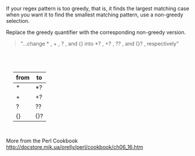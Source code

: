 If your regex pattern is too greedy, that is, it finds the largest matching case when you want it to find the smallest matching pattern, use a non-greedy selection.

Replace the greedy quantifier with the corresponding non-greedy version.

> "...change * , + , ? , and {} into *? , +? , ?? , and {}? , respectively"


<div style="padding: 39px 19px 14px;">
<table>
    <thead>
        <tr>
            <th>from</th>
            <th>to</th>
        </tr>
    </thead>
    <tbody>
        <tr><td>*</td><td>*?</td></tr>
        <tr><td>+</td><td>+?</td></tr>
        <tr><td>?</td><td>??</td></tr>
        <tr><td>{}</td><td>{}?</td></tr>
    </tbody>
</table>
</div>

More from the Perl Cookbook
http://docstore.mik.ua/orelly/perl/cookbook/ch06_16.htm